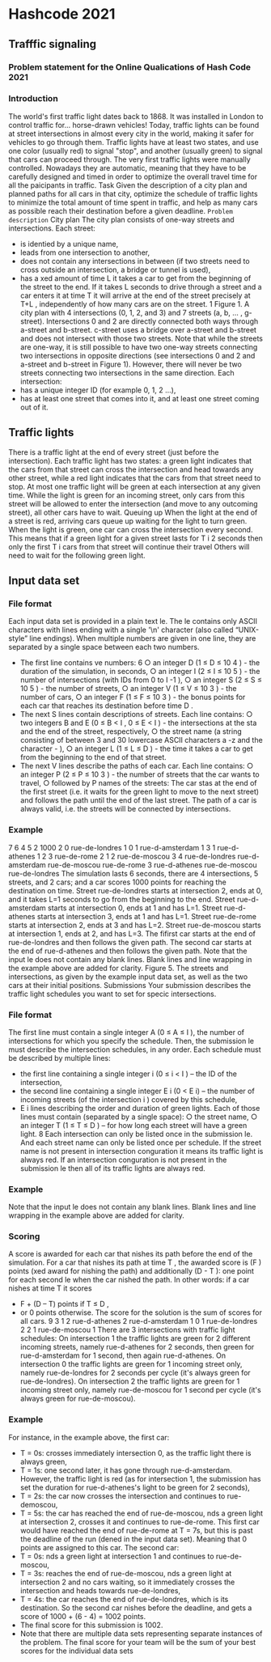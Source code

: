# Hashcode 2021
## Trafffic signaling
### Problem statement for the Online Qualications of Hash Code 2021

### Introduction

The world's first traffic light dates back to 1868. It was installed in London to control
traffic for... horse-drawn vehicles! Today, traffic lights can be found at street
intersections in almost every city in the world, making it safer for vehicles to go
through them.
Traffic lights have at least two states, and use one color (usually red) to signal "stop",
and another (usually green) to signal that cars can proceed through. The very first
traffic lights were manually controlled. Nowadays they are automatic, meaning that
they have to be carefully designed and timed in order to optimize the overall travel
time for all the paicipants in traffic.
Task
Given the description of a city plan and planned paths for all cars in that city,
optimize the schedule of traffic lights to minimize the total amount of time spent in
traffic, and help as many cars as possible reach their destination before a given
deadline.
``Problem description``
City plan
The city plan consists of one-way streets and intersections. Each street:
* is identied by a unique name,
* leads from one intersection to another,
* does not contain any intersections in between (if two streets need to cross
outside an intersection, a bridge or tunnel is used),
* has a xed amount of time L it takes a car to get from the beginning of the
street to the end. If it takes L seconds to drive through a street and a car
enters it at time T it will arrive at the end of the street precisely at T+L ,
independently of how many cars are on the street.
1
Figure 1. A city plan with 4 intersections (0, 1, 2, and 3) and 7 streets (a, b, ... ,
g-street). Intersections 0 and 2 are directly connected both ways through a-street
and b-street. c-street uses a bridge over a-street and b-street and does not
intersect with those two streets.
Note that while the streets are one-way, it is still possible to have two one-way
streets connecting two intersections in opposite directions (see intersections 0 and
2 and a-street and b-street in Figure 1). However, there will never be two streets
connecting two intersections in the same direction.
Each intersection:
* has a unique integer ID (for example 0, 1, 2 ...),
* has at least one street that comes into it, and at least one street coming out
of it.
## Traffic lights
There is a traffic light at the end of every street (just before the intersection). Each
traffic light has two states: a green light indicates that the cars from that street can
cross the intersection and head towards any other street, while a red light indicates
that the cars from that street need to stop. At most one traffic light will be green at
each intersection at any given time. While the light is green for an incoming street,
only cars from this street will be allowed to enter the intersection (and move to any
outcoming street), all other cars have to wait.
Queuing up
When the light at the end of a street is red, arriving cars queue up waiting for the
light to turn green. When the light is green, one car can cross the intersection
every second. This means that if a green light for a given street lasts for T i
2 
seconds then only the first T i cars from that street will continue their travel Others will need to wait for the following green light.

## Input data set

### File format
Each input data set is provided in a plain text le. The le contains only ASCII
characters with lines ending with a single '\n' character (also called “UNIX-style” line
endings). When multiple numbers are given in one line, they are separated by a
single space between each two numbers.
* The first line contains ve numbers:
6
○ an integer D (1 ≤ D ≤ 10 4
) - the duration of the simulation, in seconds,
○ an integer I (2 ≤ I ≤ 10 5
) - the number of intersections (with IDs from 0
to I -1 ),
○ an integer S (2 ≤ S ≤ 10 5
) - the number of streets,
○ an integer V (1 ≤ V ≤ 10 3
) - the number of cars,
○ an integer F (1 ≤ F ≤ 10 3
) - the bonus points for each car that reaches
its destination before time D .
* The next S lines contain descriptions of streets. Each line contains:
○ two integers B and E (0 ≤ B < I , 0 ≤ E < I ) - the intersections at the sta
and the end of the street, respectively,
○ the street name (a string consisting of between 3 and 30 lowercase
ASCII characters a -z and the character - ),
○ an integer L (1 ≤ L ≤ D ) - the time it takes a car to get from the
beginning to the end of that street.
* The next V lines describe the paths of each car. Each line contains:
○ an integer P (2 ≤ P ≤ 10 3
) - the number of streets that the car wants to
travel,
○ followed by P names of the streets: The car stas at the end of the
first street (i.e. it waits for the green light to move to the next street)
and follows the path until the end of the last street. The path of a car is
always valid, i.e. the streets will be connected by intersections.
### Example
7
6 4 5 2 1000
2 0 rue-de-londres 1
0 1 rue-d-amsterdam 1
3 1 rue-d-athenes 1
2 3 rue-de-rome 2
1 2 rue-de-moscou 3
4 rue-de-londres rue-d-amsterdam
rue-de-moscou rue-de-rome
3 rue-d-athenes rue-de-moscou
rue-de-londres
The simulation lasts 6 seconds, there are 4
intersections, 5 streets, and 2 cars; and a car
scores 1000 points for reaching the destination
on time.
Street rue-de-londres starts at intersection 2,
ends at 0, and it takes L=1 seconds to go from
the beginning to the end.
Street rue-d-amsterdam starts at intersection 0,
ends at 1 and has L=1.
Street rue-d-athenes starts at intersection 3,
ends at 1 and has L=1.
Street rue-de-rome starts at intersection 2,
ends at 3 and has L=2.
Street rue-de-moscou starts at intersection 1,
ends at 2, and has L=3.
The fifirst car starts at the end of
rue-de-londres and then follows the given path.
The second car starts at the end of
rue-d-athenes and then follows the given path.
Note that the input le does not contain any blank lines. Blank lines and line
wrapping in the example above are added for clarity.
Figure 5. The streets and intersections, as given by the example input data set, as
well as the two cars at their initial positions.
Submissions
Your submission describes the traffic light schedules you want to set for specic
intersections.
### File format
The first line must contain a single integer A (0 ≤ A ≤ I ), the number of intersections
for which you specify the schedule.
Then, the submission le must describe the intersection schedules, in any order.
Each schedule must be described by multiple lines:
* the first line containing a single integer i (0 ≤ i < I ) – the ID of the
intersection,
* the second line containing a single integer E i
(0 < E i) – the number of
incoming streets (of the intersection i ) covered by this schedule,
* E i
lines describing the order and duration of green lights. Each of those lines
must contain (separated by a single space):
○ the street name,
○ an integer T (1 ≤ T ≤ D ) – for how long each street will have a green
light.
8
Each intersection can only be listed once in the submission le. And each street
name can only be listed once per schedule. If the street name is not present in
intersection conguration it means its traffic light is always red. If an intersection
conguration is not present in the submission le then all of its traffic lights are
always red.
### Example
Note that the input le does not contain any blank lines. Blank lines and line
wrapping in the example above are added for clarity.
### Scoring
A score is awarded for each car that nishes its path before the end of the
simulation. For a car that nishes its path at time T , the awarded score is (F ) points
(xed award for nishing the path) and additionally (D - T ): one point for each
second le when the car nished the path.
In other words: if a car nishes at time T it scores
* F + (D – T) points if T ≤ D ,
* or 0 points otherwise.
The score for the solution is the sum of scores for all cars.
9
3
1
2
rue-d-athenes 2
rue-d-amsterdam 1
0
1
rue-de-londres 2
2
1
rue-de-moscou 1
There are 3 intersections with traffic light schedules:
On intersection 1 the traffic lights are green for
2 different incoming streets, namely
rue-d-athenes for 2 seconds, then green for
rue-d-amsterdam for 1 second, then again rue-d-athenes.
On intersection 0 the traffic lights are green for
1 incoming street only, namely
rue-de-londres for 2 seconds per cycle (it's always green
for rue-de-londres).
On intersection 2 the traffic lights are green for
1 incoming street only, namely
rue-de-moscou for 1 second per cycle (it's always green for
rue-de-moscou).
### Example
For instance, in the example above, the first car:
* T = 0s: crosses immediately intersection 0, as the traffic light there is always
green,
* T = 1s: one second later, it has gone through rue-d-amsterdam. However,
the traffic light is red (as for intersection 1, the submission has set the
duration for rue-d-athenes's light to be green for 2 seconds),
* T = 2s: the car now crosses the intersection and continues to rue-demoscou,
* T = 5s: the car has reached the end of rue-de-moscou, nds a green light at
intersection 2, crosses it and continues to rue-de-rome.
This first car would have reached the end of rue-de-rome at T = 7s, but this is past
the deadline of the run (dened in the input data set). Meaning that 0 points are
assigned to this car.
The second car:
* T = 0s: nds a green light at intersection 1 and continues to rue-de-moscou,
* T = 3s: reaches the end of rue-de-moscou, nds a green light at intersection
2 and no cars waiting, so it immediately crosses the intersection and heads
towards rue-de-londres,
* T = 4s: the car reaches the end of rue-de-londres, which is its destination.
So the second car nishes before the deadline, and gets a score of 1000 + (6 - 4) =
1002 points.
* The final score for this submission is 1002.
* Note that there are multiple data sets representing separate instances of the
problem. The final score for your team will be the sum of your best scores for
the individual data sets